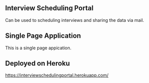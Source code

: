 ## Interview Scheduling Portal

Can be used to scheduling interviews and sharing the data via mail.

## Single Page Application

This is a single page appication.

## Deployed on Heroku

https://interviewschedulingportal.herokuapp.com/
